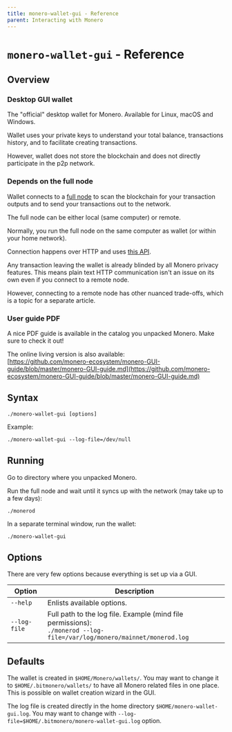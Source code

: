 ```yaml
---
title: monero-wallet-gui - Reference
parent: Interacting with Monero
---
```


# `monero-wallet-gui` - Reference

## Overview

### Desktop GUI wallet

The "official" desktop wallet for Monero. Available for Linux, macOS and Windows.

Wallet uses your private keys to understand your total balance,
transactions history, and to facilitate creating transactions.

However, wallet does not store the blockchain and does not directly participate in the p2p network.

### Depends on the full node 

Wallet connects to a [full node](/docs/interacting/monerod-reference) to scan the blockchain for your transaction outputs and to send your transactions out to the network.   

The full node can be either local (same computer) or remote.

Normally, you run the full node on the same computer as wallet (or within your home network).

Connection happens over HTTP and uses [this API](https://www.getmonero.org/resources/developer-guides/wallet-rpc.html).

Any transaction leaving the wallet is already blinded by all Monero privacy features.
This means plain text HTTP communication isn't an issue on its own even if you connect to a remote node.

However, connecting to a remote node has other nuanced trade-offs, which is a topic for a separate article. 

### User guide PDF

A nice PDF guide is available in the catalog you unpacked Monero. Make sure to check it out!

The online living version is also available:<br />
[https://github.com/monero-ecosystem/monero-GUI-guide/blob/master/monero-GUI-guide.md](https://github.com/monero-ecosystem/monero-GUI-guide/blob/master/monero-GUI-guide.md)

## Syntax

`./monero-wallet-gui [options]`

Example:

`./monero-wallet-gui --log-file=/dev/null`

## Running

Go to directory where you unpacked Monero.

Run the full node and wait until it syncs up with the network (may take up to a few days):

`./monerod`

In a separate terminal window, run the wallet:

`./monero-wallet-gui`

## Options

There are very few options because everything is set up via a GUI.

| Option              | Description
|---------------------|--------------------------------------------------------------------------------------------------------------------------------------
| `--help`            | Enlists available options.
| `--log-file`        | Full path to the log file. Example (mind file permissions): <br/>`./monerod --log-file=/var/log/monero/mainnet/monerod.log`

## Defaults

The wallet is created in `$HOME/Monero/wallets/`.
You may want to change it to `$HOME/.bitmonero/wallets/` to have all Monero related files in one place.
This is possible on wallet creation wizard in the GUI. 

The log file is created directly in the home directory `$HOME/monero-wallet-gui.log`.
You may want to change with `--log-file=$HOME/.bitmonero/monero-wallet-gui.log` option. 
